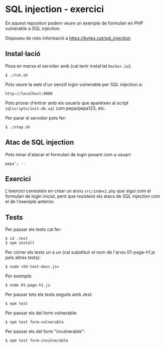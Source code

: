 # SQL injection - exercici

En aquest repositori podem veure un exemple de formulari en PHP vulnerable a SQL injection.

Disposeu de més informació a https://bytes.cat/sql_injection

## Instal·lació

Posa en marxa el servidor amb (cal tenir instal·lat `Docker.io`):

    $ ./run.sh

Pots veure la web d'un senzill login vulnerable per SQL injection a:

    http://localhost:8000

Pots provar d'entrar amb els usuaris que aparèixen al script `sqlscripts/init-db.sql` com pepa/pepa123, etc.

Per parar el servidor pots fer:

    $ ./stop.sh

## Atac de SQL injection

Pots mirar d'atacar el formulari de login posant com a usuari:

    pepa'; -- 

## Exercici

L'exercici consisteix en crear un arxiu `src/index2.php` que sigui com el formulari de login inicial, però que resisteixi els atacs de SQL injection com el de l'exemple anterior.

## Tests

Per passar els tests cal fer:

    $ cd .test
    $ npm install

Per córrer els tests un a un (cal substituir el nom de l'arxiu 01-page-h1.js pels altres tests):

    $ node <XX-test-desc.js>

Per exemple:

    $ node 01-page-h1.js

Per passar tots els tests seguits amb Jest:

    $ npm test

Per passar els del form vulnerable:

    $ npm test form-vulnerable

Per passar els del form "invulnerable":

    $ npm test form-invulnerable

